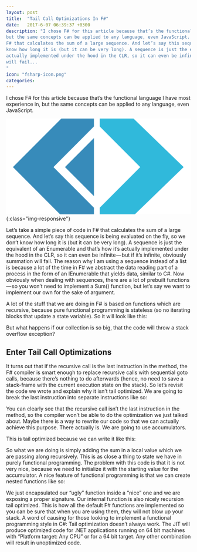 ```yaml
---
layout: post
title:  "Tail Call Optimizations In F#"
date:   2017-6-07 06:39:37 +0300
description: "I chose F# for this article because that’s the functional language I have most experience in,
but the same concepts can be applied to any language, even JavaScript. Let’s take a simple piece of code in
F# that calculates the sum of a large sequence. And let’s say this sequence is being evaluated on the fly, so we don’t
know how long it is (but it can be very long). A sequence is just the equivalent of an IEnumerable and that’s how it’s
actually implemented under the hood in the CLR, so it can even be infinite — but if it’s infinite, obviously summation
will fail...
"
icon: "fsharp-icon.png"
categories:
---
```

I chose F# for this article because that’s the functional language I have most experience in, but the same concepts can be applied
to any language, even JavaScript.

![image-title-here](/images/fsharp.png){:class="img-responsive"}

Let’s take a simple piece of code in F# that calculates the sum of a large sequence. And let’s say this sequence is being
evaluated on the fly, so we don’t know how long it is (but it can be very long). A sequence is just the equivalent of an
Enumerable and that’s how it’s actually implemented under the hood in the CLR, so it can even be infinite — but if it’s
infinite, obviously summation will fail. The reason why I am using a sequence instead of a list is because a lot of the time
in F# we abstract the data reading part of a process in the form of an IEnumerable that yields data, similar to C#.
Now obviously when dealing with sequences, there are a lot of prebuilt functions — so you won’t need to implement a Sum() function,
but let’s say we want to implement our own for the sake of argument.

A lot of the stuff that we are doing in F# is based on functions which are recursive, because pure functional programming is
stateless (so no iterating blocks that update a state variable). So it will look like this:

<script src="https://gist.github.com/toaderflorin/dde7beeffb3be1fded7625ee83cc424a.js"></script>

But what happens if our collection is so big, that the code will throw a stack overflow exception?

## Enter Tail Call Optimizations

It turns out that if the recursive call is the last instruction in the method, the F# compiler is smart enough to replace
recursive calls with sequential goto calls, because there’s nothing to do afterwards (hence, no need to save a stack-frame
with the current execution state on the stack). So let’s revisit the code we wrote and explain why it isn’t tail optimized.
We are going to break the last instruction into separate instructions like so:

<script src="https://gist.github.com/toaderflorin/37e7c80a19120b8e753ad78d5d60e9bd.js"></script>

You can clearly see that the recursive call isn’t the last instruction in the method, so the compiler won’t be able to do the
optimization we just talked about. Maybe there is a way to rewrite our code so that we can actually achieve this purpose. There
actually is. We are going to use accumulators.

<script src="https://gist.github.com/toaderflorin/5f00ac59005c1be59a4c8f6fd03bb989.js"></script>

This is tail optimized because we can write it like this:

<script src="https://gist.github.com/toaderflorin/454fb0e3a21390655adac66296b830bc.js"></script>

So what we are doing is simply adding the sum in a local value which we are passing along recursively. This is as close a thing to
state we have in purely functional programming. The problem with this code is that it is not very nice, because we need to initialize
it with the starting value for the accumulator. A nice feature of functional programming is that we can create nested functions like so:

<script src="https://gist.github.com/toaderflorin/b1db2d67965aac6649628cfa7d630b47.js"></script>

We just encapsulated our “ugly” function inside a “nice” one and we are exposing a proper signature. Our internal function is
also nicely recursion tail optimized. This is how all the default F# functions are implemented so you can be sure that when you
are using them, they will not blow up your stack. A word of causing for those looking to implement a functional programming style
in C#: Tail optimization doesn’t always work. The JIT will produce optimized code for .NET applications running on 64 bit machines
with “Platform target: Any CPU” or for a 64 bit target. Any other combination will result in unoptimized code.
